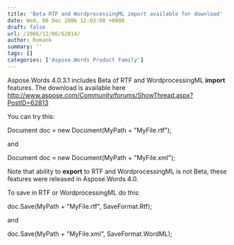 ```yaml
---
title: 'Beta RTF and WordprocessingML import available for download'
date: Wed, 06 Dec 2006 12:03:00 +0000
draft: false
url: /2006/12/06/62814/
author: Romank
summary: ''
tags: []
categories: ['Aspose.Words Product Family']
---
```


Aspose.Words 4.0.3.1 includes Beta of RTF and WordprocessingML **import** features. The download is available here http://www.aspose.com/Community/forums/ShowThread.aspx?PostID=62813

You can try this:

Document doc = new Document(MyPath + "MyFile.rtf");

and

Document doc = new Document(MyPath + "MyFile.xml");

Note that ability to **export** to RTF and WordprocessingML is not Beta, these features were released in Aspose.Words 4.0.

To save in RTF or WordprocessingML do this:

doc.Save(MyPath + "MyFile.rtf", SaveFormat.Rtf);

and

doc.Save(MyPath + "MyFile.xml", SaveFormat.WordML);








